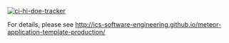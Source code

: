 [![ci-hi-doe-tracker](https://github.com/hi-doe-tracker/hi-doe-tracker/actions/workflows/ci.yml/badge.svg)](https://github.com/hi-doe-tracker/hi-doe-tracker/actions/workflows/ci.yml)

For details, please see http://ics-software-engineering.github.io/meteor-application-template-production/
